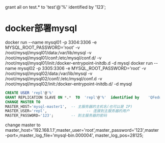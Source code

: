 grant all on test.* to 'test'@'%' identified by '123';
# docker部署mysql
docker run --name mysql01  -p 3304:3306 -e MYSQL_ROOT_PASSWORD='root'  -v /root/mysql/mysql01/data:/var/lib/mysql -v /root/mysql/mysql01/conf:/etc/mysql/conf.d/     -v /root/mysql/mysql01/init:/docker-entrypoint-initdb.d   -d mysql
docker run --name mysql02  -p 3305:3306 -e MYSQL_ROOT_PASSWORD='root'  -v /root/mysql/mysql02/data:/var/lib/mysql -v /root/mysql/mysql02/conf/:/etc/mysql/conf.d   -v /root/mysql/mysql02/init:/docker-entrypoint-initdb.d/   -d mysql

```sql
CREATE USER 'repl'@'%' 
GRANT REPLICATION SLAVE ON *.*  TO  'repl'@'%'  identified by    'QFedu123!';
CHANGE MASTER TO
MASTER_HOST='mysql-master1',  -- 主服务器的主机名(也可以是 IP) 
MASTER_USER='repl',                  -- 连接到主服务器的用户
MASTER_PASSWORD='123';        -- 到主服务器的密码
```

change master to master_host='192.168.1.1',master_user='root',master_password='123',master-port=,master_log_file='mysql-bin.000004', master_log_pos=28125;
